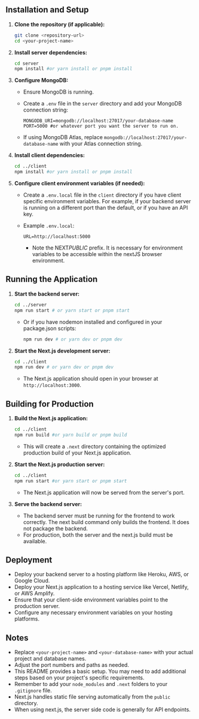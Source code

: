 ## Installation and Setup

1.  **Clone the repository (if applicable):**

    ```bash
    git clone <repository-url>
    cd <your-project-name>
    ```

2.  **Install server dependencies:**

    ```bash
    cd server
    npm install #or yarn install or pnpm install
    ```

3.  **Configure MongoDB:**

    - Ensure MongoDB is running.
    - Create a `.env` file in the `server` directory and add your MongoDB connection string:

      ```
      MONGODB_URI=mongodb://localhost:27017/your-database-name
      PORT=5000 #or whatever port you want the server to run on.
      ```

    - If using MongoDB Atlas, replace `mongodb://localhost:27017/your-database-name` with your Atlas connection string.

4.  **Install client dependencies:**

    ```bash
    cd ../client
    npm install #or yarn install or pnpm install
    ```

5.  **Configure client environment variables (if needed):**

    - Create a `.env.local` file in the `client` directory if you have client specific environment variables. For example, if your backend server is running on a different port than the default, or if you have an API key.
    - Example `.env.local`:

      ```
      URL=http://localhost:5000
      ```

      - Note the NEXT*PUBLIC* prefix. It is necessary for environment variables to be accessible within the nextJS browser environment.

## Running the Application

1.  **Start the backend server:**

    ```bash
    cd ../server
    npm run start # or yarn start or pnpm start
    ```

    - Or if you have nodemon installed and configured in your package.json scripts:

      ```bash
      npm run dev # or yarn dev or pnpm dev
      ```

2.  **Start the Next.js development server:**

    ```bash
    cd ../client
    npm run dev # or yarn dev or pnpm dev
    ```

    - The Next.js application should open in your browser at `http://localhost:3000`.

## Building for Production

1.  **Build the Next.js application:**

    ```bash
    cd ../client
    npm run build #or yarn build or pnpm build
    ```

    - This will create a `.next` directory containing the optimized production build of your Next.js application.

2.  **Start the Next.js production server:**

    ```bash
    cd ../client
    npm run start #or yarn start or pnpm start
    ```

    - The Next.js application will now be served from the server's port.

3.  **Serve the backend server:**
    - The backend server must be running for the frontend to work correctly. The next build command only builds the frontend. It does not package the backend.
    - For production, both the server and the next.js build must be available.

## Deployment

- Deploy your backend server to a hosting platform like Heroku, AWS, or Google Cloud.
- Deploy your Next.js application to a hosting service like Vercel, Netlify, or AWS Amplify.
- Ensure that your client-side environment variables point to the production server.
- Configure any necessary environment variables on your hosting platforms.

## Notes

- Replace `<your-project-name>` and `<your-database-name>` with your actual project and database names.
- Adjust the port numbers and paths as needed.
- This README provides a basic setup. You may need to add additional steps based on your project's specific requirements.
- Remember to add your `node_modules` and `.next` folders to your `.gitignore` file.
- Next.js handles static file serving automatically from the `public` directory.
- When using next.js, the server side code is generally for API endpoints.
